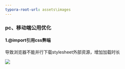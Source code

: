 ```yaml
---
typora-root-url: assets\images
---
```


### pc、移动端公用优化

#### 1.@import引用css弊端

导致浏览器不能并行下载stylesheet外部资源，增加加载时长

![](/01.jpg)
